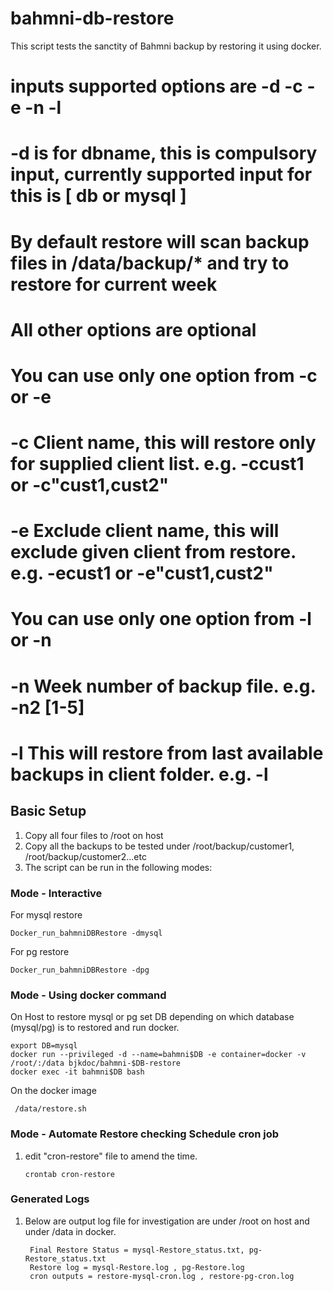 # bahmni-db-restore

This script tests the sanctity of Bahmni backup by restoring it using docker.
#
# inputs supported options are -d -c -e -n -l
#  
#    -d is for dbname, this is compulsory input,  currently supported input for this is [ db or mysql ]
# By default restore will scan backup files in /data/backup/* and try to restore for current week
#    All other options are optional
#  You can use only one option from -c or -e
#    -c Client name, this will  restore only for supplied client list. e.g. -ccust1 or -c"cust1,cust2"
#    -e Exclude client name, this will exclude given client from restore. e.g. -ecust1 or -e"cust1,cust2"
#  You can use only one option from -l or -n
#    -n Week number of backup file. e.g. -n2 [1-5] 
#    -l This will restore from last available backups in client folder. e.g. -l

## Basic Setup
1. Copy all four files to /root on host
2. Copy all the backups to be tested under /root/backup/customer1, /root/backup/customer2...etc
3. The script can be run in the following modes:


### Mode - Interactive
  
  For mysql restore
    
    Docker_run_bahmniDBRestore -dmysql
  
  For pg restore
    
    Docker_run_bahmniDBRestore -dpg

### Mode - Using docker command
  On Host to restore mysql or pg set DB depending on which database (mysql/pg) is to restored and run docker.
    
    export DB=mysql
    docker run --privileged -d --name=bahmni$DB -e container=docker -v /root/:/data bjkdoc/bahmni-$DB-restore
    docker exec -it bahmni$DB bash

  On the docker image
    
     /data/restore.sh 
  
### Mode - Automate Restore checking Schedule cron job 
1. edit "cron-restore" file to amend the time.

       crontab cron-restore

### Generated Logs
1. Below are output log file for investigation are under /root on host and under /data in docker.
   
        Final Restore Status = mysql-Restore_status.txt, pg-Restore_status.txt
        Restore log = mysql-Restore.log , pg-Restore.log
        cron outputs = restore-mysql-cron.log , restore-pg-cron.log




